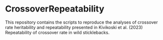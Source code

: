 # CrossoverRepeatability
This repository contains the scripts to reproduce the analyses of crossover rate heritability and repeatability presented in Kivikoski et al. (2023) Repeatability of crossover rate in wild sticklebacks.
